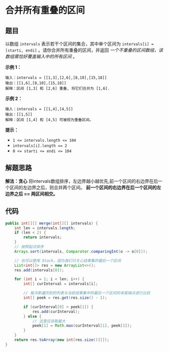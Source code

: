 # 合并所有重叠的区间

## 题目

以数组 `intervals` 表示若干个区间的集合，其中单个区间为 `intervals[i] = [starti, endi]` 。请你合并所有重叠的区间，并返回 *一个不重叠的区间数组，该数组需恰好覆盖输入中的所有区间* 。



**示例 1：**

```
输入：intervals = [[1,3],[2,6],[8,10],[15,18]]
输出：[[1,6],[8,10],[15,18]]
解释：区间 [1,3] 和 [2,6] 重叠, 将它们合并为 [1,6].
```

**示例 2：**

```
输入：intervals = [[1,4],[4,5]]
输出：[[1,5]]
解释：区间 [1,4] 和 [4,5] 可被视为重叠区间。
```

 

**提示：**

- `1 <= intervals.length <= 104`
- `intervals[i].length == 2`
- `0 <= starti <= endi <= 104`



## 解题思路

**解法：贪心**
将intervals数组排序，左边界越小越优先,前一个区间的右边界在后一个区间的左边界之后，则合并两个区间。
**前一个区间的右边界在后一个区间的左边界之后 == 两区间相交。**



## 代码

```java
public int[][] merge(int[][] intervals) {
    int len = intervals.length;
    if (len < 2) {
        return intervals;
    }
    // 按照起点排序
    Arrays.sort(intervals, Comparator.comparingInt(o -> o[0]));

    // 也可以使用 Stack，因为我们只关心结果集的最后一个区间
    List<int[]> res = new ArrayList<>();
    res.add(intervals[0]);

    for (int i = 1; i < len; i++) {
        int[] curInterval = intervals[i];

        // 每次新遍历到的列表与当前结果集中的最后一个区间的末尾端点进行比较
        int[] peek = res.get(res.size() - 1);

        if (curInterval[0] > peek[1]) {
            res.add(curInterval);
        } else {
            // 这里应该取最大
            peek[1] = Math.max(curInterval[1], peek[1]);
        }
    }
    return res.toArray(new int[res.size()][]);
}
```

